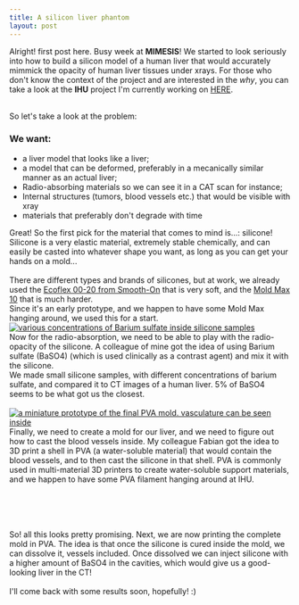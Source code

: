 ```yaml
---
title: A silicon liver phantom
layout: post
---
```

<!-- Text stuff -->
<p>Alright! first post here. Busy week at <b>MIMESIS</b>! We started to look seriously into how to build a silicon model of a human liver that would accurately mimmick the opacity of human liver tissues under xrays. For those who don't know the context of the project and are interested in the <i>why</i>, you can take a look at the <strong>IHU</strong> project I'm currently working on <a href="https://mimesis.inria.fr/projects/endovascular-surgery-fusion/">HERE</a>.<br/>
  <br/>

  So let's take a look at the problem:
  <h3>We want:</h3>
  <ul>
    <li>a liver model that looks like a liver;</li>
    <li>a model that can be deformed, preferably in a mecanically similar manner as an actual liver;</li>
    <li>Radio-absorbing materials so we can see it in a CAT scan for instance;</li>
    <li>Internal structures (tumors, blood vessels etc.) that would be visible with xray</li>
    <li>materials that preferably don't degrade with time</li>
  </ul>

  Great! So the first pick for the material that comes to mind is...: silicone! Silicone is a very elastic material, extremely stable chemically, and can easily be casted into whatever shape you want, as long as you can get your hands on a mold...<br/>
  <br/>
  There are different types and brands of silicones, but at work, we already used the <a href="https://www.smooth-on.com/products/ecoflex-00-20/">Ecoflex 00-20 from Smooth-On</a> that is very soft, and the <a href="https://www.smooth-on.com/products/mold-max-10/">Mold Max 10</a> that is much harder.<br/>
  Since it's an early prototype, and we happen to have some Mold Max hanging around, we used this for a start.<br/>
  <a href="#" class="image smallright"><img src="{{ 'assets/images/siliconliver/BaSO4_concentration.png' | relative_url }}" alt="various concentrations of Barium sulfate inside silicone samples" title="various concentrations of Barium sulfate inside silicone samples"/></a><br/>
  Now for the radio-absorption, we need to be able to play with the radio-opacity of the silicone. A colleague of mine got the idea of using Barium sulfate (BaSO4) (which is used clinically as a contrast agent) and mix it with the silicone.<br/>
  We made small silicone samples, with different concentrations of barium sulfate, and compared it to CT images of a human liver. 5% of BaSO4 seems to be what got us the closest.<br/><br/>
  <a href="#" class="image smallleft"><img src="{{ 'assets/images/siliconliver/mini_mold.png' | relative_url }}" alt="a miniature prototype of the final PVA mold. vasculature can be seen inside"/></a>
  Finally, we need to create a mold for our liver, and we need to figure out how to cast the blood vessels inside. My colleague Fabian got the idea to 3D print a shell in PVA (a water-soluble material) that would contain the blood vessels, and to then cast the silicone in that shell. PVA is commonly used in multi-material 3D printers to create water-soluble support materials, and we happen to have some PVA filament hanging around at IHU.<br/><br/><br/><br/><br/>

  So! all this looks pretty promising. Next, we are now printing the complete mold in PVA. The idea is that once the silicone is cured inside the mold, we can dissolve it, vessels included. Once dissolved we can inject silicone with a higher amount of BaSO4 in the cavities, which would give us a good-looking liver in the CT!<br/>
<br/>
  I'll come back with some results soon, hopefully! :)
  
